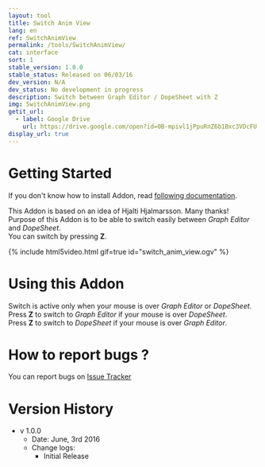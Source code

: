 ```yaml
---
layout: tool
title: Switch Anim View
lang: en
ref: SwitchAnimView
permalink: /tools/SwitchAnimView/
cat: interface
sort: 1
stable_version: 1.0.0
stable_status: Released on 06/03/16
dev_version: N/A
dev_status: No development in progress
description: Switch between Graph Editor / DopeSheet with Z
img: SwitchAnimView.png
getit_url:
  - label: Google Drive
    url: https://drive.google.com/open?id=0B-mpivl1jPpuRnZ6b1Bxc3VDcFU
display_url: true
---
```


# Getting Started
If you don't know how to install Addon, read [following documentation]({{site.base_url}}/AddonInstallation/).  

This Addon is based on an idea of Hjalti Hjalmarsson. Many thanks!  
Purpose of this Addon is to be able to switch easily between *Graph Editor* and *DopeSheet*.  
You can switch by pressing **Z**.  

{% include html5video.html gif=true id="switch_anim_view.ogv" %}

# Using this Addon
Switch is active only when your mouse is over *Graph Editor* or *DopeSheet*.  
Press **Z** to switch to *Graph Editor* if your mouse is over *DopeSheet*.  
Press **Z** to switch to *DopeSheet* if your mouse is over *Graph Editor*.  

# How to report bugs ?
You can report bugs on [Issue Tracker](https://github.com/julienduroure/SwitchAnimView/issues/)

# Version History
* v 1.0.0
  * Date: June, 3rd 2016
  * Change logs:
    * Initial Release
